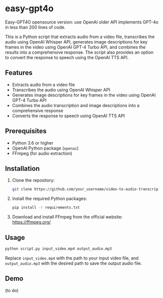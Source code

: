 # easy-gpt4o

Easy-GPT4O opensource version: use OpenAI older API implements GPT-4o in less than 200 lines of code.

This is a Python script that extracts audio from a video file, transcribes the audio using OpenAI Whisper API, generates image descriptions for key frames in the video using OpenAI GPT-4 Turbo API, and combines the results into a comprehensive response. The script also provides an option to convert the response to speech using the OpenAI TTS API.

## Features

- Extracts audio from a video file
- Transcribes the audio using OpenAI Whisper API
- Generates image descriptions for key frames in the video using OpenAI GPT-4 Turbo API
- Combines the audio transcription and image descriptions into a comprehensive response
- Converts the response to speech using OpenAI TTS API

## Prerequisites

- Python 3.6 or higher
- OpenAI Python package (`openai`)
- FFmpeg (for audio extraction)

## Installation

1. Clone the repository:

   ```bash
   git clone https://github.com/your_username/video-to-audio-transcription.git
   ```

2. Install the required Python packages:

   ```bash
   pip install -r requirements.txt
   ```

3. Download and install FFmpeg from the official website: https://ffmpeg.org/

## Usage

```bash
python script.py input_video.mp4 output_audio.mp3
```

Replace `input_video.mp4` with the path to your input video file, and `output_audio.mp3` with the desired path to save the output audio file.

## Demo

(to do)
